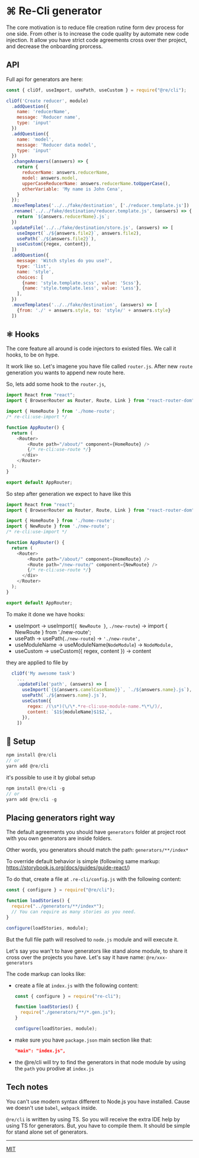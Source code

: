 # ⌘ Re-Cli generator

The core motivation is to reduce file creation rutine form dev process for one side. From other is to increase the code quality by automate new code injection. It allow you have strict code agreements cross over ther project, and decrease the onboarding prorcess.

## API

Full api for generators are here:

```js
const { cliOf, useImport, usePath, useCustom } = require("@re/cli");

cliOf('Create reducer', module)
  .addQuestion({
    name: 'reducerName',
    message: 'Reducer name',
    type: 'input'
  })
  .addQuestion({
    name: 'model',
    message: 'Reducer data model',
    type: 'input'
  })
  .changeAnswers((answers) => {
    return {
      reducerName: answers.reducerName,
      model: answers.model,
      upperCaseReducerName: answers.reducerName.toUpperCase(),
      otherVariable: 'My name is John Cena',
    }
  });
  .moveTemplates('../../fake/destination', ['./reducer.template.js'])
  .rename('../../fake/destination/reducer.template.js', (answers) => {
    return `${answers.reducerName}.js`;
  })
  .updateFile('../../fake/destination/store.js', (answers) => [
    useImport(`./${answers.file2}`, answers.file2),
    usePath(`./${answers.file2}`),
    useCustom({regex, content}),
  ])
  .addQuestion({
    message: 'Witch styles do you use?',
    type: 'list',
    name: 'style',
    choices: [
      {name: 'style.template.scss', value: 'Scss'},
      {name: 'style.template.less', value: 'Less'},
    ],
  })
  .moveTemplates('../../fake/destination', (answers) => [
    {from: './' + answers.style, to: 'style/' + answers.style}
  ])
```

## ⚛️ Hooks

The core feature all around is code injectors to existed files. We call it hooks, to be on hype.

It work like so. Let's imagene you have file called `router.js`. After new `route` generation you wants to append new route here.

So, lets add some hook to the `router.js`,

```js
import React from "react";
import { BrowserRouter as Router, Route, Link } from "react-router-dom";

import { HomeRoute } from './home-route';
/* re-cli:use-import */

function AppRouter() {
  return (
    <Router>
        <Route path="/about/" component={HomeRoute} />
        {/* re-cli:use-route */}
      </div>
    </Router>
  );
}

export default AppRouter;
```

So step after generation we expect to have like this

```js
import React from "react";
import { BrowserRouter as Router, Route, Link } from "react-router-dom";

import { HomeRoute } from './home-route';
import { NewRoute } from './new-route';
/* re-cli:use-import */

function AppRouter() {
  return (
    <Router>
        <Route path="/about/" component={HomeRoute} />
        <Route path="/new-route/" component={NewRoute} />
        {/* re-cli:use-route */}
      </div>
    </Router>
  );
}

export default AppRouter;
```

To make it done we have hooks:

- useImport -> useImport(`{ NewRoute }`, `./new-route`) -> import { NewRoute } from './new-route';
- usePath -> usePath(`./new-route`) -> `'./new-route',`
- useModuleName -> useModuleName(`NodeModule`) -> `NodeModule,`
- useCustom -> useCustom({ regex, content }) -> content

they are applied to file by

```js
  cliOf('My awesome task')
    ...
    .updateFile('path', (answers) => [
      useImport(`{${answers.camelCaseName}}`, `./${answers.name}.js`),
      usePath(`./${answers.name}.js`),
      useCustom({
        regex: /(\s*)(\/\*.*re-cli:use-module-name.*\*\/)/,
        content: `$1${moduleName}$1$2,`,
      }),
    ])
```

## 🚀 Setup

```js
npm install @re/cli
// or
yarn add @re/cli
```

it's possible to use it by global setup

```js
npm install @re/cli -g
// or
yarn add @re/cli -g
```

## Placing generators right way

The default agreements you should have `generators` folder at project root with you own generators are inside folders.

Other words, you generators should match the path: `generators/**/index*`

To override default behavior is simple (following same markup: https://storybook.js.org/docs/guides/guide-react/)

To do that, create a file at `.re-cli/config.js` with the following content:

```js
const { configure } = require("@re/cli");

function loadStories() {
  require("../generators/**/index*");
  // You can require as many stories as you need.
}

configure(loadStories, module);
```

But the full file path will resolved to `node.js` module and will execute it.

Let's say you wan't to have generators like stand alone module, to share it cross over the projects you have. Let's say it have name: `@re/xxx-generators`

The code markup can looks like:

- create a file at `index.js` with the following content:

  ```js
  const { configure } = require("re-cli");

  function loadStories() {
    require("./generators/**/*.gen.js");
  }

  configure(loadStories, module);
  ```

- make sure you have `package.json` main section like that:

  ```json
  "main": "index.js",
  ```

- the @re/cli will try to find the generators in that node module by using the `path` you prodive at `index.js`

## Tech notes

You can't use modern syntax different to Node.js you have installed. Cause we doesn't use `babel`, `webpack` inside.

`@re/cli` is written by using TS. So you will receive the extra IDE help by using TS for generators. But, you have to compile them. It should be simple for stand alone set of generators.

---

[MIT](./LICENSE)
